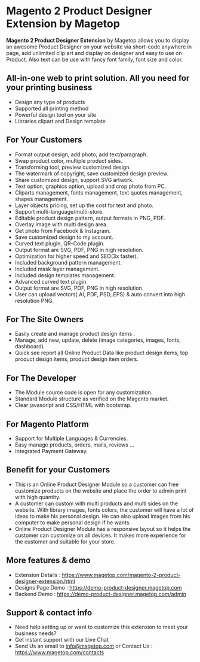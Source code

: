 # Magento 2 Product Designer Extension by Magetop

**Magento 2 Product Designer Extension** by Magetop allows you to display an awesome Product Designer on your website via short-code anywhere in page, add unlimited clip art and display on designer and easy to use on Product. Also text can be use with fancy font family, font size and color.

## All-in-one web to print solution. All you need for your printing business

- Design any type of products
- Supported all printing method
- Powerful design tool on your site
- Libraries clipart and Design template

## For Your Customers

- Format output design, add photo, add text/paragraph.
- Swap product color, multiple product sides.
- Transforming tool, preview customized design.
- The watermark of copyright, save customized design preview.
- Share customized design, support SVG artwork.
- Text option, graphics option, upload and crop photo from PC.
- Cliparts management, fonts management, text quotes management, shapes management.
- Layer objects pricing, set up the cost for text and photo.
- Support multi-language/multi-store.
- Editable product design pattern, output formats in PNG, PDF.
- Overlay image with multi design area.
- Get photo from Facebook & Instagram.
- Save customized design to my account.
- Curved text plugin, QR-Code plugin.
- Output format are SVG, PDF, PNG in high resolution.
- Optimization for higher speed and SEO(3x faster).
- Included background pattern management.
- Included mask layer management.
- Included design templates management.
- Advanced curved text plugin.
- Output format are SVG, PDF, PNG in high resolution.
- User can upload vectors(.AI,.PDF,.PSD,.EPS) & auto convert into high resolution PNG.

## For The Site Owners

- Easily create and manage product design items .
- Manage, add new, update, delete (image categories, images, fonts, dashboard).
- Quick see report all Online Product Data like product design items, top product design items, product design item orders.

## For The Developer

- The Module source code is open for any customization.
- Standard Module structure as verified on the Magento market.
- Clear javascript and CSS/HTML with bootstrap.

## For Magento Platform

- Support for Multiple Languages & Currencies.
- Easy manage products, orders, mails, reviews ...
- Integrated Payment Gateway.

## Benefit for your Customers

- This is an Online Product Designer Module so a customer can free customize products on the website and place the order to admin print with high quantity.
- A customer can custom with multi products and multi sides on the website. With library images, fonts colors, the customer will have a lot of ideas to make his personal design. He can also upload images from his computer to make personal design if he wants.
- Online Product Designer Module has a responsive layout so it helps the customer can customize on all devices. It makes more experience for the customer and suitable for your store. 

## More features & demo

- Extension Details : https://www.magetop.com/magento-2-product-designer-extension.html
- Designs Page Demo : https://demo-product-designer.magetop.com
- Backend Demo : https://demo-product-designer.magetop.com/admin

## Support & contact info

- Need help setting up or want to customize this extension to meet your business needs? 
- Get instant support with our Live Chat
- Send Us an email to info@magetop.com or Contact Us : https://www.magetop.com/contacts
